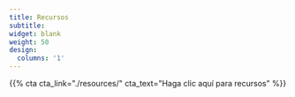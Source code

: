 ```yaml
---
title: Recursos
subtitle:
widget: blank
weight: 50
design:
  columns: '1'
---
```


{{% cta cta_link="./resources/" cta_text="Haga clic aquí para recursos" %}}
